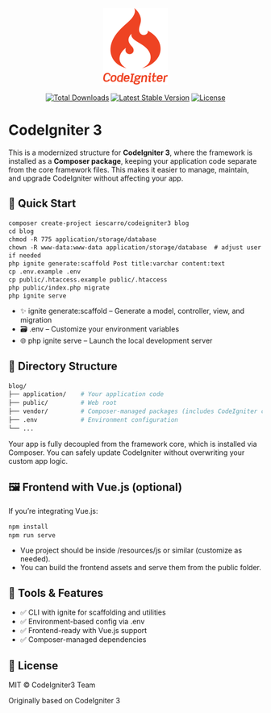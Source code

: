 <p align="center">
    <img alt="Logo CodeIgniter3" src="/art/logo.png">
</p>

<p align="center">
    <a href="https://packagist.org/packages/iescarro/codeigniter3"><img src="https://img.shields.io/packagist/dt/iescarro/codeigniter3" alt="Total Downloads"></a>
    <a href="https://packagist.org/packages/iescarro/codeigniter3"><img src="https://img.shields.io/packagist/v/iescarro/codeigniter3" alt="Latest Stable Version"></a>
    <a href="https://packagist.org/packages/iescarro/codeigniter3"><img src="https://img.shields.io/packagist/l/iescarro/codeigniter3" alt="License"></a>
</p>

# CodeIgniter 3

This is a modernized structure for **CodeIgniter 3**, where the framework is installed as a **Composer package**, keeping your application code separate from the core framework files. This makes it easier to manage, maintain, and upgrade CodeIgniter without affecting your app.

## 🚀 Quick Start

```
composer create-project iescarro/codeigniter3 blog
cd blog
chmod -R 775 application/storage/database
chown -R www-data:www-data application/storage/database  # adjust user if needed
php ignite generate:scaffold Post title:varchar content:text
cp .env.example .env
cp public/.htaccess.example public/.htaccess
php public/index.php migrate
php ignite serve
```

- ✨ ignite generate:scaffold – Generate a model, controller, view, and migration
- 🗃 .env – Customize your environment variables
- 🌐 php ignite serve – Launch the local development server

## 📁 Directory Structure

```bash
blog/
├── application/    # Your application code
├── public/         # Web root
├── vendor/         # Composer-managed packages (includes CodeIgniter core)
├── .env            # Environment configuration
└── ...
```

Your app is fully decoupled from the framework core, which is installed via Composer. You can safely update CodeIgniter without overwriting your custom app logic.

## 🖼️ Frontend with Vue.js (optional)

If you’re integrating Vue.js:

```bash
npm install
npm run serve
```

- Vue project should be inside /resources/js or similar (customize as needed).
- You can build the frontend assets and serve them from the public folder.

## 🧰 Tools & Features

- ✅ CLI with ignite for scaffolding and utilities
- ✅ Environment-based config via .env
- ✅ Frontend-ready with Vue.js support
- ✅ Composer-managed dependencies

## 📄 License

MIT © CodeIgniter3 Team

Originally based on CodeIgniter 3
